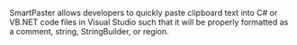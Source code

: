 SmartPaster allows developers to quickly paste clipboard text into C# or VB.NET code files in Visual Studio such that it will be properly formatted as a comment, string, StringBuilder, or region.